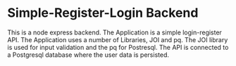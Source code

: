# Simple-Register-Login Backend
This is a node express backend. The Application is a simple login-register API.
The Application uses a number of Libraries, JOI and pq.
The JOI library is used for input validation and the pq for Postresql.
The API is connected to a Postgresql database where the user data is persisted.
